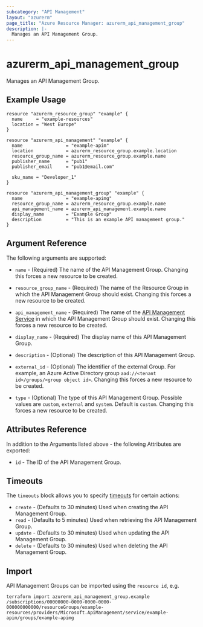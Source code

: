 ```yaml
---
subcategory: "API Management"
layout: "azurerm"
page_title: "Azure Resource Manager: azurerm_api_management_group"
description: |-
  Manages an API Management Group.
---
```


# azurerm_api_management_group

Manages an API Management Group.

## Example Usage

```hcl
resource "azurerm_resource_group" "example" {
  name     = "example-resources"
  location = "West Europe"
}

resource "azurerm_api_management" "example" {
  name                = "example-apim"
  location            = azurerm_resource_group.example.location
  resource_group_name = azurerm_resource_group.example.name
  publisher_name      = "pub1"
  publisher_email     = "pub1@email.com"

  sku_name = "Developer_1"
}

resource "azurerm_api_management_group" "example" {
  name                = "example-apimg"
  resource_group_name = azurerm_resource_group.example.name
  api_management_name = azurerm_api_management.example.name
  display_name        = "Example Group"
  description         = "This is an example API management group."
}
```

## Argument Reference

The following arguments are supported:

* `name` - (Required) The name of the API Management Group. Changing this forces a new resource to be created.

* `resource_group_name` - (Required) The name of the Resource Group in which the API Management Group should exist. Changing this forces a new resource to be created.

* `api_management_name` - (Required) The name of the [API Management Service](api_management.html) in which the API Management Group should exist. Changing this forces a new resource to be created.

* `display_name` - (Required) The display name of this API Management Group.

* `description` - (Optional) The description of this API Management Group.

* `external_id` - (Optional) The identifier of the external Group. For example, an Azure Active Directory group `aad://<tenant id>/groups/<group object id>`. Changing this forces a new resource to be created.

* `type` - (Optional) The type of this API Management Group. Possible values are `custom`, `external` and `system`. Default is `custom`. Changing this forces a new resource to be created.

## Attributes Reference

In addition to the Arguments listed above - the following Attributes are exported:

* `id` - The ID of the API Management Group.

## Timeouts

The `timeouts` block allows you to specify [timeouts](https://www.terraform.io/language/resources/syntax#operation-timeouts) for certain actions:

* `create` - (Defaults to 30 minutes) Used when creating the API Management Group.
* `read` - (Defaults to 5 minutes) Used when retrieving the API Management Group.
* `update` - (Defaults to 30 minutes) Used when updating the API Management Group.
* `delete` - (Defaults to 30 minutes) Used when deleting the API Management Group.

## Import

API Management Groups can be imported using the `resource id`, e.g.

```shell
terraform import azurerm_api_management_group.example /subscriptions/00000000-0000-0000-0000-000000000000/resourceGroups/example-resources/providers/Microsoft.ApiManagement/service/example-apim/groups/example-apimg
```
